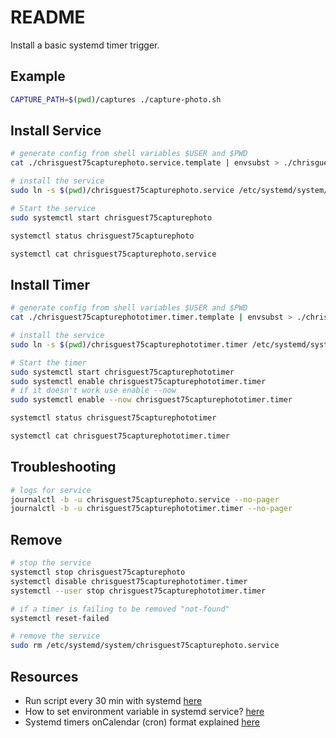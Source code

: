 # README

Install a basic systemd timer trigger.  

## Example

```sh
CAPTURE_PATH=$(pwd)/captures ./capture-photo.sh  
```
## Install Service

```sh
# generate config from shell variables $USER and $PWD
cat ./chrisguest75capturephoto.service.template | envsubst > ./chrisguest75capturephoto.service 

# install the service
sudo ln -s $(pwd)/chrisguest75capturephoto.service /etc/systemd/system/chrisguest75capturephoto.service  

# Start the service
sudo systemctl start chrisguest75capturephoto 

systemctl status chrisguest75capturephoto 

systemctl cat chrisguest75capturephoto.service   
```

## Install Timer

```sh
# generate config from shell variables $USER and $PWD
cat ./chrisguest75capturephototimer.timer.template | envsubst > ./chrisguest75capturephototimer.timer 

# install the service
sudo ln -s $(pwd)/chrisguest75capturephototimer.timer /etc/systemd/system/chrisguest75capturephototimer.timer

# Start the timer
sudo systemctl start chrisguest75capturephototimer
sudo systemctl enable chrisguest75capturephototimer.timer
# if it doesn't work use enable --now 
sudo systemctl enable --now chrisguest75capturephototimer.timer 

systemctl status chrisguest75capturephototimer 

systemctl cat chrisguest75capturephototimer.timer  
```

## Troubleshooting

```sh
# logs for service
journalctl -b -u chrisguest75capturephoto.service --no-pager
journalctl -b -u chrisguest75capturephototimer.timer --no-pager
```


## Remove

```sh
# stop the service
systemctl stop chrisguest75capturephoto 
systemctl disable chrisguest75capturephototimer.timer 
systemctl --user stop chrisguest75capturephototimer.timer    

# if a timer is failing to be removed "not-found"
systemctl reset-failed   
```

```sh
# remove the service
sudo rm /etc/systemd/system/chrisguest75capturephoto.service  
```

## Resources

* Run script every 30 min with systemd [here](https://unix.stackexchange.com/questions/198444/run-script-every-30-min-with-systemd)
* How to set environment variable in systemd service? [here](https://serverfault.com/questions/413397/how-to-set-environment-variable-in-systemd-service)
* Systemd timers onCalendar (cron) format explained [here](https://silentlad.com/systemd-timers-oncalendar-(cron)-format-explained)  
